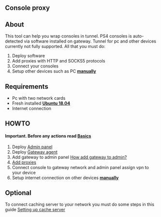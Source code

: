 Console proxy
---

About
----

This tool can help you wrap consoles in tunnel. PS4 consoles is auto-detected via software installed on gateway.
Tunnel for pc and other devices currently not fully supported. All that you must do:
1. Deploy software
2. Add proxies with HTTP and SOCKS5 protocols
3. Connect your consoles
4. Setup other devices such as PC [**manually**](https://www.mathworks.com/help/supportpkg/usrpradio/ug/configure-ethernet-connection-manually-on-windows-10.html)

Requirements
---
- Pc with two network cards
- Fresh installed [**Ubuntu 18.04**](https://releases.ubuntu.com/18.04.5/ubuntu-18.04.5-desktop-amd64.iso)
- Internet connection

HOWTO
----
#### Important. Before any actions read [Basics](docs/basics.md) 

1. Deploy [Admin panel](docs/admin_deployment.md)
2. Deploy [Gateway agent](docs/agent_deployment.md)
3. Add gateway to admin panel [How add gateway to admin?](docs/add_gateway_to_admin.md)
4. [Add proxies](docs/add_proxies_to_admin_panel.md)
5. Connect console to gateway network and admin panel assign vpn to your device
6. Setup internet connection on other devices [**manually**](https://www.mathworks.com/help/supportpkg/usrpradio/ug/configure-ethernet-connection-manually-on-windows-10.html)


Optional
----
To connect caching server to your network you must do some steps in this guide
[Setting up cache server](docs/setup_cache_server.md)
